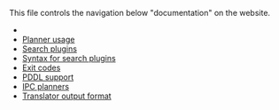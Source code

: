 This file controls the navigation below "documentation" on the website.

  -  [](README.md)
  -  [Planner usage](planner-usage.md)
  -  [Search plugins](search/)
  -  [Syntax for search plugins](search-plugin-syntax.md)
  -  [Exit codes](exit-codes.md)
  -  [PDDL support](pddl-support.md)
  -  [IPC planners](ipc-planners.md)
  -  [Translator output format](translator-output-format.md)
